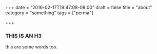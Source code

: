 +++
date = "2016-02-17T19:47:08-08:00"
draft = false
title = "about"
category = "something"
tags = ["perma"]

+++


### THIS IS AN H3

this are some words too.


